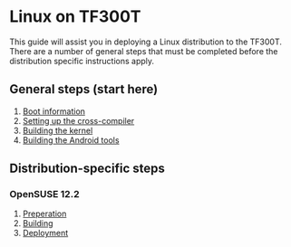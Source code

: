 <!-- vim: set syntax=markdown: -->

Linux on TF300T
=====================

This guide will assist you in deploying a Linux distribution to the TF300T.  There are a
number of general steps that must be completed before the distribution specific
instructions apply.

General steps (start here)
-----------------------------

  1. [Boot information](general/boot-info.md)
  2. [Setting up the cross-compiler](general/cross-compiler.md)
  3. [Building the kernel](general/kernel.md)
  4. [Building the Android tools](general/android-tools.md)

Distribution-specific steps
-------------------------------

### OpenSUSE 12.2

  1. [Preperation](opensuse/prepare.md)
  2. [Building](opensuse/build.md)
  3. [Deployment](opensuse/deploy.md)

